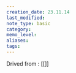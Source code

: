 ```yaml
---
creation_date: 23.11.14
last_modified: 
note_type: basic
category: 
memo_level: 
aliases: 
tags:
---
```


Drived from : [[]]
